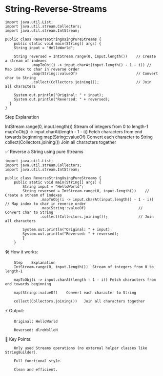 # String-Reverse-Streams

	import java.util.List;
	import java.util.stream.Collectors;
	import java.util.stream.IntStream;

	public class ReverseStringUsingPureStreams {
    	public static void main(String[] args) {
        String input = "HelloWorld";

        String reversed = IntStream.range(0, input.length())    // Create a stream of indexes
                .mapToObj(i -> input.charAt(input.length() - 1 - i)) // Map index to char in reverse order
                .map(String::valueOf)                           // Convert char to String
                .collect(Collectors.joining());                 // Join all characters

        System.out.println("Original: " + input);
        System.out.println("Reversed: " + reversed);
  	  }
	}


Step								Explanation

IntStream.range(0, input.length())				Stream of integers from 0 to length-1
mapToObj(i -> input.charAt(length - 1 - i))			Fetch characters from end towards beginning
map(String::valueOf)						Convert each character to String
collect(Collectors.joining())					Join all characters together


✅ Reverse a String using pure Streams

	import java.util.List;
	import java.util.stream.Collectors;
	import java.util.stream.IntStream;

	public class ReverseStringUsingPureStreams {
	    public static void main(String[] args) {
			String input = "HelloWorld";
			String reversed = IntStream.range(0, input.length())    // Create a stream of indexes
					.mapToObj(i -> input.charAt(input.length() - 1 - i)) // Map index to char in reverse order
					.map(String::valueOf)                        // Convert char to String
					.collect(Collectors.joining());              // Join all characters

			System.out.println("Original: " + input);
			System.out.println("Reversed: " + reversed);
			}
		}
		
🛠️ How it works:

		Step	Explanation
		IntStream.range(0, input.length())	Stream of integers from 0 to length-1
  
		mapToObj(i -> input.charAt(length - 1 - i))	Fetch characters from end towards beginning
  
		map(String::valueOf)	Convert each character to String
  
		collect(Collectors.joining())	Join all characters together
		
⚡ Output:

		Original: HelloWorld
  
		Reversed: dlroWolleH

🎯 Key Points:

		Only used Streams operations (no external helper classes like StringBuilder).

		Full functional style.

		Clean and efficient.









